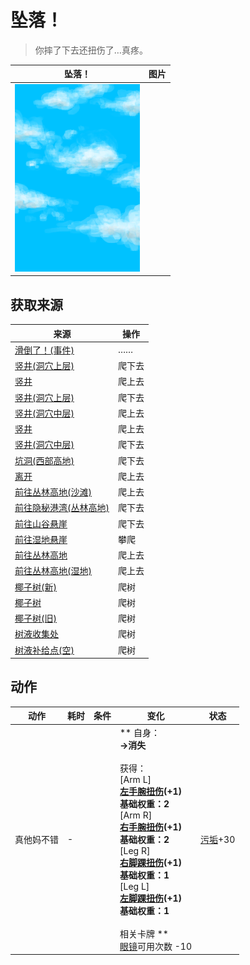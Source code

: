 # 坠落！  
> 你摔了下去还扭伤了…真疼。  
  
  坠落！  |   图片   
 ----  |  ----:   
   |  <img decoding="async" src="Sprite/WeatherPartiallyCloudy_Full.png" href="a.md" style="max-width:300px;max-height:300px;">   
  
## 获取来源  
来源  |  操作  
----  |  ----  
[滑倒了！(事件)](Event_SlipRocks.md)  |  ……  
[竖井(洞穴上层)](ShaftCrystalChamberToFloodedChamber.md)  |  爬下去  
[竖井](ShaftFloodedChamberToCrystalChamber.md)  |  爬上去  
[竖井(洞穴上层)](ShaftHighChamberToMidChamber.md)  |  爬下去  
[竖井(洞穴中层)](ShaftLowChamberToMidChamber.md)  |  爬上去  
[竖井](ShaftMidChamberToHighChamber.md)  |  爬上去  
[竖井(洞穴中层)](ShaftMidChamberToLowChamber.md)  |  爬下去  
[坑洞(西部高地)](HighlandHoleEntrance.md)  |  爬下去  
[离开](HighlandHoleExit.md)  |  爬上去  
[前往丛林高地(沙滩)](Path_CoveToJungleHighlands.md)  |  爬上去  
[前往隐秘港湾(丛林高地)](Path_JungleHighlandsToCove.md)  |  爬下去  
[前往山谷悬崖](Path_JungleHighlandsToValley.md)  |  爬下去  
[前往湿地悬崖](Path_JungleHighlandsToWetlands.md)  |  攀爬  
[前往丛林高地](Path_ValleyToJungleHighlands.md)  |  爬上去  
[前往丛林高地(湿地)](Path_WetlandsToJungleHighlands.md)  |  爬上去  
[椰子树(新)](PalmTreeNew.md)  |  爬树  
[椰子树](PalmTreeNewMultiEventOld.md)  |  爬树  
[椰子树(旧)](PalmTreeOld.md)  |  爬树  
[树液收集处](PalmTreeSapStation.md)  |  爬树  
[树液补给点(空)](PalmTreeSapStationEmpty.md)  |  爬树  
## 动作  
动作  |  耗时  |  条件  |  变化  |  状态  
----  |  ----  |  ----  |  ----  |  ----  
真他妈不错<br>  |  -  |    |  ** 自身：**<br>→消失<br><br>** 获得： **<br>** [Arm L] **<br>  [左手腕扭伤](W_ArmSprainedL.md)(+1)<br>基础权重：2<br>** [Arm R] **<br>  [右手腕扭伤](W_ArmSprainedR.md)(+1)<br>基础权重：2<br>** [Leg R] **<br>  [右脚踝扭伤](W_LegSprainedR.md)(+1)<br>基础权重：1<br>** [Leg L] **<br>  [左脚踝扭伤](W_LegSprainedL.md)(+1)<br>基础权重：1<br><br>** 相关卡牌 **<br>[眼镜](Glasses.md)可用次数  -10  |  [污垢](Filth.md)+30  


<script>document.title="坠落！ - 卡牌生存百科 Card Survival Wiki";</script>